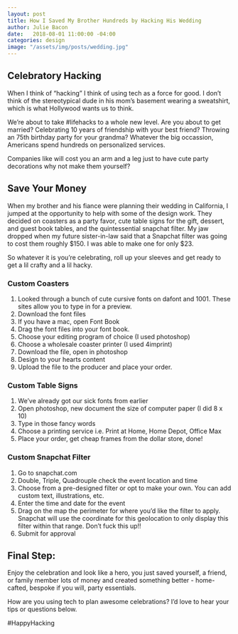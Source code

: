 ```yaml
---
layout: post
title: How I Saved My Brother Hundreds by Hacking His Wedding
author: Julie Bacon
date:   2018-08-01 11:00:00 -04:00
categories: design
image: "/assets/img/posts/wedding.jpg"
---
```


## Celebratory Hacking

When I think of “hacking” I think of using tech as a force for good. I don’t think of the stereotypical dude in his mom’s basement wearing a sweatshirt, which is what Hollywood wants us to think.

We’re about to take #lifehacks to a whole new level. Are you about to get married? Celebrating 10 years of friendship with your best friend? Throwing an 75th birthday party for your grandma? Whatever the big occassion, Americans spend hundreds on personalized services.

Companies like will cost you an arm and a leg just to have cute party decorations why not make them yourself?

## Save Your Money

When my brother and his fiance were planning their wedding in California, I jumped at the opportunity to help with some of the design work. They decided on coasters as a party favor, cute table signs for the gift, dessert, and guest book tables, and the quintessential snapchat filter. My jaw dropped when my future sister-in-law said that a Snapchat filter was going to cost them roughly $150. I was able to make one for only $23.

So whatever it is you’re celebrating, roll up your sleeves and get ready to get a lil crafty and a lil hacky.

### Custom Coasters
1. Looked through a bunch of cute cursive fonts on dafont and 1001. These sites allow you to type in for a preview.
2. Download the font files
3. If you have a mac, open Font Book
4. Drag the font files into your font book.
5. Choose your editing program of choice (I used photoshop)
6. Choose a wholesale coaster printer (I used 4imprint)
7. Download the file, open in photoshop
8. Design to your hearts content
9. Upload the file to the producer and place your order.

### Custom Table Signs
1. We’ve already got our sick fonts from earlier
2. Open photoshop, new document the size of computer paper (I did 8 x 10)
3. Type in those fancy words
4. Choose a printing service i.e. Print at Home, Home Depot, Office Max
5. Place your order, get cheap frames from the dollar store, done!

### Custom Snapchat Filter
1. Go to snapchat.com
2. Double, Triple, Quadrouple check the event location and time
3. Choose from a pre-designed filter or opt to make your own. You can add custom text, illustrations, etc.
4. Enter the time and date for the event
5. Drag on the map the perimeter for where you’d like the filter to apply. Snapchat will use the coordinate for this geolocation to only display this filter within that range. Don’t fuck this up!!
6. Submit for approval

## Final Step:
Enjoy the celebration and look like a hero, you just saved yourself, a friend, or family member lots of money and created something better - home-cafted, bespoke if you will, party essentials. 

How are you using tech to plan awesome celebrations? I’d love to hear your tips or questions below.

#HappyHacking

